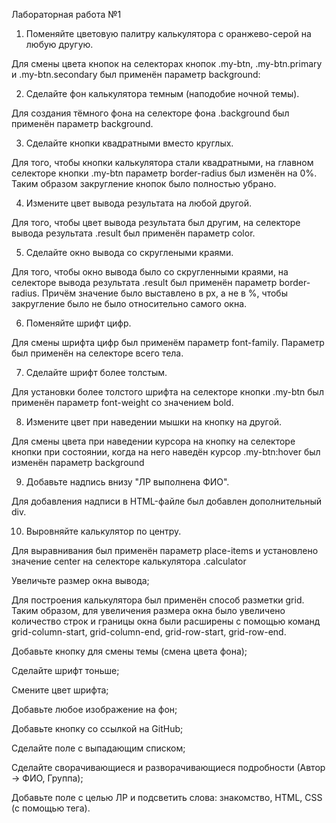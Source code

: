 Лабораторная работа №1

1. Поменяйте цветовую палитру калькулятора с оранжево-серой на любую другую.

Для смены цвета кнопок на селекторах кнопок .my-btn, .my-btn.primary и .my-btn.secondary был применён параметр background:

2. Сделайте фон калькулятора темным (наподобие ночной темы).

Для создания тёмного фона на селекторе фона .background был применён параметр background.

3. Сделайте кнопки квадратными вместо круглых.

Для того, чтобы кнопки калькулятора стали квадратными, на главном селекторе кнопки .my-btn параметр border-radius был изменён на 0%. Таким образом закругление кнопок было полностью убрано.

4. Измените цвет вывода результата на любой другой.

Для того, чтобы цвет вывода результата был другим, на селекторе вывода результата .result был применён параметр color.

5. Сделайте окно вывода со скруглеными краями.

Для того, чтобы окно вывода было со скругленными краями, на селекторе вывода результата .result был применён параметр border-radius. Причём значение было выставлено в px, а не в %, чтобы закругление было не было относительно самого окна.

6. Поменяйте шрифт цифр.

Для смены шрифта цифр был применём параметр font-family. Параметр был применён на селекторе всего тела.

7. Сделайте шрифт более толстым.

Для установки более толстого шрифта на селекторе кнопки .my-btn был применён параметр font-weight со значением bold.

8. Измените цвет при наведении мышки на кнопку на другой.

Для смены цвета при наведении курсора на кнопку на селекторе кнопки при состоянии, когда на него наведён курсор .my-btn:hover был изменён параметр background

9. Добавьте надпись внизу "ЛР выполнена ФИО".

Для добавления надписи в HTML-файле был добавлен дополнительный div.

10. Выровняйте калькулятор по центру.

Для выравнивания был применён параметр place-items и установлено значение center на селекторе калькулятора .calculator

Увеличьте размер окна вывода; 

Для построения калькулятора был применён способ разметки grid. Таким образом, для увеличения размера окна было увеличено количество строк и границы окна были расширены с помощью команд grid-column-start, grid-column-end, grid-row-start, grid-row-end.

Добавьте кнопку для смены темы (смена цвета фона); 

Сделайте шрифт тоньше; 

Смените цвет шрифта; 

Добавьте любое изображение на фон; 

Добавьте кнопку со ссылкой на GitHub; 

Сделайте поле с выпадающим списком; 

Сделайте сворачивающиеся и разворачивающиеся подробности (Автор -> ФИО, Группа); 

Добавьте поле с целью ЛР и подсветить слова: знакомство, HTML, CSS (с помощью тега).
